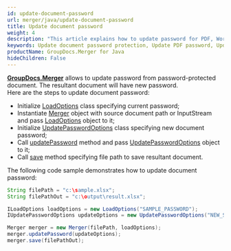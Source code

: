 ```yaml
---
id: update-document-password
url: merger/java/update-document-password
title: Update document password
weight: 4
description: "This article explains how to update password for PDF, Word, Excel, PowerPoint documents by using GroupDocs.Merger for Java."
keywords: Update document password protection, Update PDF password, Update Word document password, Update Excel spreadsheet password, Update PowerPoint password
productName: GroupDocs.Merger for Java
hideChildren: False
---
```

[**GroupDocs.Merger**](https://products.groupdocs.com/merger/java) allows to update password from password-protected document. The resultant document will have new password.  
Here are the steps to update document password:

*   Initialize [LoadOptions](https://reference.groupdocs.com/java/merger/com.groupdocs.merger.domain.options/LoadOptions) class specifying current password;
*   Instantiate [Merger](https://reference.groupdocs.com/java/merger/com.groupdocs.merger/Merger) object with source document path or InputStream and pass [LoadOptions](https://reference.groupdocs.com/java/merger/com.groupdocs.merger.domain.options/LoadOptions) object to it;
*   Initialize [UpdatePasswordOptions](https://reference.groupdocs.com/java/merger/com.groupdocs.merger.domain.options/UpdatePasswordOptions) class specifying new document password;
*   Call [updatePassword](https://reference.groupdocs.com/java/merger/com.groupdocs.merger/Merger#updatePassword(com.groupdocs.merger.domain.options.interfaces.IUpdatePasswordOptions)) method and pass [UpdatePasswordOptions](https://reference.groupdocs.com/java/merger/com.groupdocs.merger.domain.options/UpdatePasswordOptions) object to it;
*   Call [save](https://reference.groupdocs.com/java/merger/com.groupdocs.merger/Merger#save(java.lang.String)) method specifying file path to save resultant document.

The following code sample demonstrates how to update document password:

```java
String filePath = "c:\sample.xlsx";
String filePathOut = "c:\output\result.xlsx";

ILoadOptions loadOptions = new LoadOptions("SAMPLE_PASSWORD");
IUpdatePasswordOptions updateOptions = new UpdatePasswordOptions("NEW_SAMPLE_PASSWORD");

Merger merger = new Merger(filePath, loadOptions);        
merger.updatePassword(updateOptions);
merger.save(filePathOut);
```
